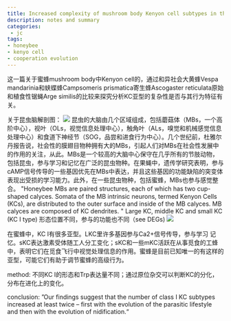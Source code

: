 ```yaml
---
title: Increased complexity of mushroom body Kenyon cell subtypes in the brain is associated with behavioral evolution in hymenopteran insects
description: notes and summary 
categories:
 - jc
tags:
- honeybee
- kenyo cell
- cooperation evolution
---
```



这一篇关于蜜蜂mushroom body中Kenyon cell的，通过和异社会大黄蜂Vespa mandarinia和蛱蝶蜂Campsomeris prismatica寄生蜂Ascogaster reticulata原始和植食性锯蝇Arge similis的比较来探究分析KC亚型的复杂性是否与其行为特征有关。

关于昆虫脑解剖图：
![](https://www.pnas.org/content/pnas/113/18/4900/F2.medium.gif)
昆虫的大脑由几个区域组成，包括蘑菇体（MBs，一个高阶中心），视叶（OLs，视觉信息处理中心），触角叶（ALs，嗅觉和机械感觉信息处理中心）和食道下神经节（SOG，品尝和进食行为中心）。几个世纪前，杜雅尔丹报告说，社会性的膜翅目物种拥有大的MBs，引起人们对MBs在社会性发展中的作用的关注，从此。MBs是一个较高的大脑中心保守在几乎所有的节肢动物，包括昆虫，参与学习和记忆在广泛的昆虫物种。在果蝇中，遗传学研究表明，参与cAMP信号传导的一些基因优先在MBs中表达，并且这些基因的功能缺陷的突变体表现出受损的学习能力。此外，在一些昆虫物种，包括蜜蜂，MBs也参与感觉整合。
"Honeybee MBs are paired structures, each of which has two cup-shaped calyces. Somata of the MB intrinsic neurons, termed Kenyon Cells (KCs), are distributed to the outer surface and inside of the MB calyces. MB calyces are composed of KC dendrites. "
Large KC, middle KC and small KC (KC I type) 形态位置不同，参与的功能也不同（see DEGs)
![](https://www.frontiersin.org/files/Articles/376105/fpsyg-09-01717-HTML/image_m/fpsyg-09-01717-g001.jpg)

在蜜蜂中，KC I有很多亚型。LKC里许多基因参与Ca2+信号传导，参与学习 记忆。sKC表达激素受体随工人分工变化；sKC和一些mKC活跃在从事觅食的工蜂中，表明它们在觅食飞行中视觉处理信息的作用。蜜蜂是目前已知唯一的有这样的亚型，可能它们有助于调节蜜蜂的高级行为。

method: 不同KC I的形态和Trp表达量不同；通过原位杂交可以判断KC的分化，分布在进化上的变化。

conclusion: ”Our findings suggest that the number of class I KC subtypes increased at least twice – first with the evolution of the parasitic lifestyle and then with the evolution of nidification.“
